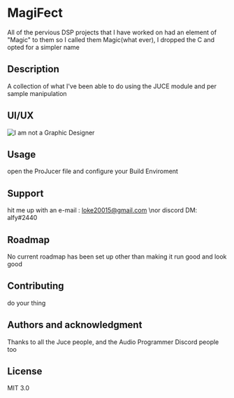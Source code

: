 # MagiFect
All of the pervious DSP projects that I have worked on had an element of "Magic" to them so I called them Magic(what ever), I dropped the C and opted for a simpler name

## Description
A collection of what I've been able to do using the JUCE module and per sample manipulation

## UI/UX
![I am not a Graphic Designer](https://i.imgur.com/r4NSjKZ.png)

## Usage
open the ProJucer file and configure your Build Enviroment

## Support
hit me up with an e-mail :
loke20015@gmail.com
\nor discord DM:
alfy#2440

## Roadmap
No current roadmap has been set up other than making it run good and look good

## Contributing
do your thing

## Authors and acknowledgment
Thanks to all the Juce people, and the Audio Programmer Discord people too

## License
MIT 3.0
